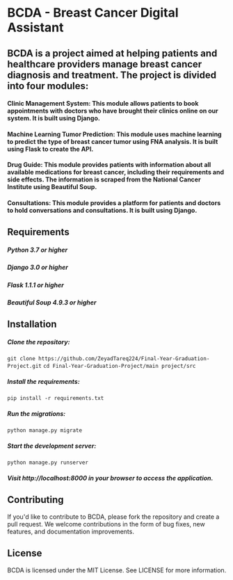 # BCDA - Breast Cancer Digital Assistant
## BCDA is a project aimed at helping patients and healthcare providers manage breast cancer diagnosis and treatment. The project is divided into four modules:

#### Clinic Management System: This module allows patients to book appointments with doctors who have brought their clinics online on our system. It is built using Django.

#### Machine Learning Tumor Prediction: This module uses machine learning to predict the type of breast cancer tumor using FNA analysis. It is built using Flask to create the API.

#### Drug Guide: This module provides patients with information about all available medications for breast cancer, including their requirements and side effects. The information is scraped from the National Cancer Institute using Beautiful Soup.

#### Consultations: This module provides a platform for patients and doctors to hold conversations and consultations. It is built using Django.

## Requirements
##### Python 3.7 or higher
##### Django 3.0 or higher
##### Flask 1.1.1 or higher
##### Beautiful Soup 4.9.3 or higher

## Installation
##### Clone the repository:
`git clone https://github.com/ZeyadTareq224/Final-Year-Graduation-Project.git`
`cd Final-Year-Graduation-Project/main project/src`

##### Install the requirements:
`pip install -r requirements.txt`

##### Run the migrations:
`python manage.py migrate`

##### Start the development server:
`python manage.py runserver`

##### Visit http://localhost:8000 in your browser to access the application.


## Contributing

If you'd like to contribute to BCDA, please fork the repository and create a pull request. We welcome contributions in the form of bug fixes, new features, and documentation improvements.

## License
BCDA is licensed under the MIT License. See LICENSE for more information.
